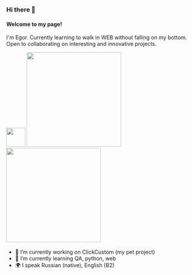 ### Hi there 👋
#### Welcome to my page!
I'm Egor.
Currently learning to walk in WEB without falling on my bottom.
Open to collaborating on interesting and innovative projects.


<div>
<img  src="https://phonoteka.org/uploads/posts/2022-09/1663789307_3-phonoteka-org-p-znachok-telegramma-bez-fona-krasivo-4.png" width="50px" height="50px" >
<img  src="/images/home.png" width="250">  &nbsp;
<img  src="/images/profile.png" width="250">  &nbsp;
</div>

- 🔭 I’m currently working on ClickCustom (my pet project)
- 🌱 I’m currently learning QA, python, web
- 🌍 I speak Russian (native), English (B2)
